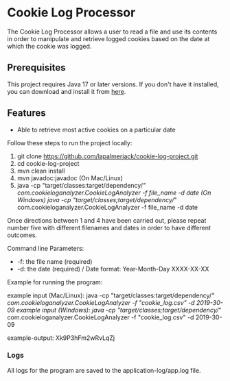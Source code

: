 # Cookie Log Processor

The Cookie Log Processor allows a user to
read a file and use its contents in order to
manipulate and retrieve logged cookies based on the
date at which the cookie was logged.



## Prerequisites

This project requires Java 17 or later versions. If you don't have it installed, you can download
and install it
from [here](https://adoptium.net/).

## Features

- Able to retrieve most active cookies on a particular date

Follow these steps to run the project locally:

1. git clone https://github.com/lapalmerjack/cookie-log-project.git
2. cd cookie-log-project
3. mvn clean install
4. mvn javadoc:javadoc
   (On Mac/Linux)
5. java -cp "target/classes:target/dependency/*" com.cookieloganalyzer.CookieLogAnalyzer -f file_name  -d date
   (On Windows)
   java -cp "target/classes;target/dependency/*" com.cookieloganalyzer.CookieLogAnalyzer -f file_name  -d date

Once directions between 1 and 4 have been carried out, please repeat number five with different 
filenames and dates in order to have different outcomes.

Command line Parameters:

- -f: the file name (required)
- -d: the date (required) / Date format: Year-Month-Day XXXX-XX-XX

Example for running the program:

example input (Mac/Linux): java -cp "target/classes:target/dependency/*" com.cookieloganalyzer.CookieLogAnalyzer -f "cookie_log.csv" -d 2019-30-09
example input (Windows): java -cp "target/classes;target/dependency/*" com.cookieloganalyzer.CookieLogAnalyzer -f "cookie_log.csv" -d 2019-30-09


example-output: Xk9P3hFm2wRvLqZj

### Logs

All logs for the program are saved to the application-log/app.log
file.